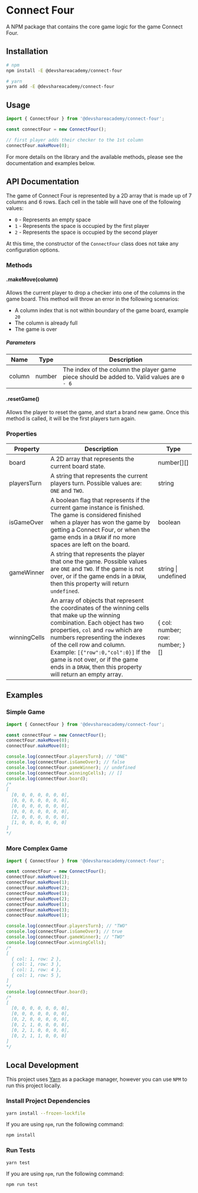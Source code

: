 # Connect Four

A NPM package that contains the core game logic for the game Connect Four.

## Installation

```bash
# npm
npm install -E @devshareacademy/connect-four

# yarn
yarn add -E @devshareacademy/connect-four
```

## Usage

```typescript
import { ConnectFour } from '@devshareacademy/connect-four';

const connectFour = new ConnectFour();

// first player adds their checker to the 1st column
connectFour.makeMove(0);
```

For more details on the library and the available methods, please see the documentation and examples below.

## API Documentation

The game of Connect Four is represented by a 2D array that is made up of 7 columns and 6 rows. Each cell in the table will have one of the following values:

* `0` - Represents an empty space
* `1` - Represents the space is occupied by the first player
* `2` - Represents the space is occupied by the second player

At this time, the constructor of the `ConnectFour` class does not take any configuration options.

### Methods

#### .makeMove(column)

Allows the current player to drop a checker into one of the columns in the game board. This method will throw an error in the following scenarios:

* A column index that is not within boundary of the game board, example `20`
* The column is already full
* The game is over

##### Parameters

| Name | Type | Description |
|---|---|---|
| column | number | The index of the column the player game piece should be added to. Valid values are `0 - 6` |

#### .resetGame()

Allows the player to reset the game, and start a brand new game. Once this method is called, it will be the first players turn again.

### Properties

| Property | Description | Type |
|---|---|---|
| board | A 2D array that represents the current board state.  | number[][] |
| playersTurn | A string that represents the current players turn. Possible values are: `ONE` and `TWO`. | string |
| isGameOver | A boolean flag that represents if the current game instance is finished. The game is considered finished when a player has won the game by getting a Connect Four, or when the game ends in a `DRAW` if no more spaces are left on the board. | boolean |
| gameWinner | A string that represents the player that one the game. Possible values are `ONE` and `TWO`.  If the game is not over, or if the game ends in a `DRAW`, then this property will return `undefined`. | string \| undefined |
| winningCells | An array of objects that represent the coordinates of the winning cells that make up the winning combination. Each object has two properties, `col` and `row` which are numbers representing the indexes of the cell row  and column. Example: `[{"row":0,"col":0}]`  If the game is not over, or if the game ends in a `DRAW`, then this property will return an empty array. | {   col: number;   row: number; }[] |

## Examples

### Simple Game

```typescript
import { ConnectFour } from '@devshareacademy/connect-four';

const connectFour = new ConnectFour();
connectFour.makeMove(0);
connectFour.makeMove(0);

console.log(connectFour.playersTurn); // "ONE"
console.log(connectFour.isGameOver); // false
console.log(connectFour.gameWinner); // undefined
console.log(connectFour.winningCells); // []
console.log(connectFour.board);
/*
[
  [0, 0, 0, 0, 0, 0, 0],
  [0, 0, 0, 0, 0, 0, 0],
  [0, 0, 0, 0, 0, 0, 0],
  [0, 0, 0, 0, 0, 0, 0],
  [2, 0, 0, 0, 0, 0, 0],
  [1, 0, 0, 0, 0, 0, 0]
]
*/
```

### More Complex Game

```typescript
import { ConnectFour } from '@devshareacademy/connect-four';

const connectFour = new ConnectFour();
connectFour.makeMove(2);
connectFour.makeMove(1);
connectFour.makeMove(2);
connectFour.makeMove(1);
connectFour.makeMove(2);
connectFour.makeMove(1);
connectFour.makeMove(3);
connectFour.makeMove(1);

console.log(connectFour.playersTurn); // "TWO"
console.log(connectFour.isGameOver); // true
console.log(connectFour.gameWinner); // "TWO"
console.log(connectFour.winningCells);
/*
[
  { col: 1, row: 2 },
  { col: 1, row: 3 },
  { col: 1, row: 4 },
  { col: 1, row: 5 },
]
*/
console.log(connectFour.board);
/*
[
  [0, 0, 0, 0, 0, 0, 0],
  [0, 0, 0, 0, 0, 0, 0],
  [0, 2, 0, 0, 0, 0, 0],
  [0, 2, 1, 0, 0, 0, 0],
  [0, 2, 1, 0, 0, 0, 0],
  [0, 2, 1, 1, 0, 0, 0]
]
*/
```

## Local Development

This project uses [Yarn](https://yarnpkg.com/) as a package manager, however you can use `NPM` to run this project locally.

### Install Project Dependencies

```bash
yarn install --frozen-lockfile
```

If you are using `npm`, run the following command:

```bash
npm install
```

### Run Tests

```bash
yarn test
```

If you are using `npm`, run the following command:

```bash
npm run test
```

